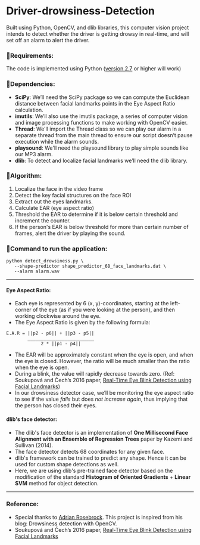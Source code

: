 # Driver-drowsiness-Detection
Built using Python, OpenCV, and dlib libraries, this computer vision project intends to detect whether the driver is getting drowsy in real-time, and will set off an alarm to alert the driver.

### 💽Requirements:
The code is implemented using Python ([version 2.7](https://www.python.org/download/releases/2.7/) or higher will work)

### 💽Dependencies:
* **SciPy**: We’ll need the SciPy package so we can compute the Euclidean distance between facial landmarks points in the Eye Aspect Ratio calculation.
* **imutils**: We’ll also use the imutils package, a series of computer vision and image processing functions to make working with OpenCV easier.
* **Thread**: We'll import the Thread class so we can play our alarm in a separate thread from the main thread to ensure our script doesn’t pause execution while the alarm sounds.
* **playsound**: We'll need the playsound library to play simple sounds like our MP3 alarm.
* **dlib**: To detect and localize facial landmarks we’ll need the dlib library.


### 💽Algorithm:
1. Localize the face in the video frame
2. Detect the key facial structures on the face ROI
3. Extract out the eyes landmarks.
4. Calculate EAR (eye aspect ratio)
5. Threshold the EAR to determine if it is below certain threshold and increment the counter.
6. If the person's EAR is below threshold for more than certain number of frames, alert the driver by playing the sound.

### 💽Command to run the application:
```
python detect_drowsiness.py \
   --shape-predictor shape_predictor_68_face_landmarks.dat \
   --alarm alarm.wav
```

---
#### Eye Aspect Ratio:
* Each eye is represented by 6 (x, y)-coordinates, starting at the left-corner of the eye (as if you were looking at the person), and then working clockwise around the eye.
* The Eye Aspect Ratio is given by the following formula:
```
E.A.R = ||p2 - p6|| + ||p3 - p5||
        _________________________
             2 * ||p1 - p4||
```
* The EAR will be approximately constant when the eye is open, and when the eye is closed. However, the ratio will be much smaller than the ratio when the eye is open.
* During a blink, the value will rapidly decrease towards zero.
(Ref: Soukupová and Čech’s 2016 paper, [Real-Time Eye Blink Detection using Facial Landmarks](http://vision.fe.uni-lj.si/cvww2016/proceedings/papers/05.pdf))
* In our drowsiness detector case, we’ll be monitoring the eye aspect ratio to see if the value *falls* but does *not increase again*, thus implying that the person has closed their eyes.


#### dlib's face detector:
* The dlib's face detector is an implementation of **One Millisecond Face Alignment with an Ensemble of Regression Trees** paper by Kazemi and Sullivan (2014).
* The face detector detects 68 coordinates for any given face.
* dlib's framework can be trained to predict any shape. Hence it can be used for custom shape detections as well.
* Here, we are using dlib's pre-trained face detector based on the modification of the standard **Histogram of Oriented Gradients** + **Linear SVM** method for object detection.
---


### Reference:
* Special thanks to [Adrian Rosebrock](https://pyimagesearch.com/). This project is inspired from his blog: Drowsiness detection with OpenCV.
* Soukupová and Čech’s 2016 paper, [Real-Time Eye Blink Detection using Facial Landmarks](http://vision.fe.uni-lj.si/cvww2016/proceedings/papers/05.pdf)
